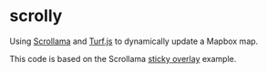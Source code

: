 # scrolly

Using [Scrollama](https://github.com/russellsamora/scrollama) and [Turf.js](https://github.com/Turfjs/turf/) to dynamically update a Mapbox map.

This code is based on the Scrollama [sticky overlay](https://github.com/russellsamora/scrollama/blob/main/docs/sticky-overlay/index.html) example.